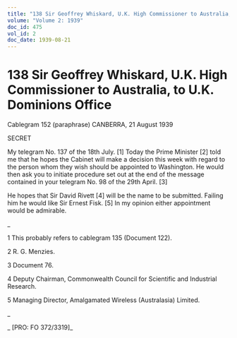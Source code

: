 ```yaml
---
title: "138 Sir Geoffrey Whiskard, U.K. High Commissioner to Australia, to U.K. Dominions Office"
volume: "Volume 2: 1939"
doc_id: 475
vol_id: 2
doc_date: 1939-08-21
---
```


# 138 Sir Geoffrey Whiskard, U.K. High Commissioner to Australia, to U.K. Dominions Office

Cablegram 152 (paraphrase) CANBERRA, 21 August 1939

SECRET

My telegram No. 137 of the 18th July. [1] Today the Prime Minister [2] told me that he hopes the Cabinet will make a decision this week with regard to the person whom they wish should be appointed to Washington. He would then ask you to initiate procedure set out at the end of the message contained in your telegram No. 98 of the 29th April. [3]

He hopes that Sir David Rivett [4] will be the name to be submitted. Failing him he would like Sir Ernest Fisk. [5] In my opinion either appointment would be admirable.

_

1 This probably refers to cablegram 135 (Document 122).

2 R. G. Menzies.

3 Document 76.

4 Deputy Chairman, Commonwealth Council for Scientific and Industrial Research.

5 Managing Director, Amalgamated Wireless (Australasia) Limited.

_

_ [PRO: FO 372/3319]_
